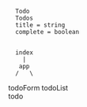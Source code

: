       Todo
      Todos 
      title = string
      complete = boolean


      index
        |
       app
      /   \
todoForm    todoList
             \
             todo
